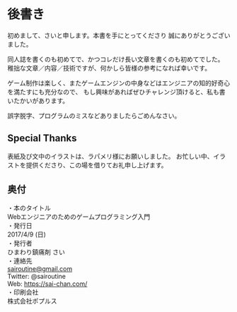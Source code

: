 # 後書き
初めまして、さいと申します。本書を手にとってくださり
誠にありがとうございました。

同人誌を書くのも初めてで、かつコレだけ長い文章を書くのも初めてでした。
稚拙な文章／内容／技術ですが、何かしら皆様の参考になれば幸いです。

ゲーム制作は楽しく、またゲームエンジンの中身などはエンジニアの知的好奇心を満たすにも充分なので、
もし興味があればぜひチャレンジ頂けると、私も書いたかいがあります。

誤字脱字、プログラムのミスなどありましたらごめんなさい。

## Special Thanks
表紙及び文中のイラストは、ラパメリ様にお願いしました。
お忙しい中、イラストを提供くださり、この場を借りてお礼申し上げます。

## 奥付
・本のタイトル  
Webエンジニアのためのゲームプログラミング入門  
・発行日  
2017/4/9 (日)  
・発行者  
ひまわり鎮痛剤 さい  
・連絡先  
sairoutine@gmail.com  
Twitter: @sairoutine  
Web: https://sai-chan.com/  
・印刷会社  
株式会社ポプルス  

